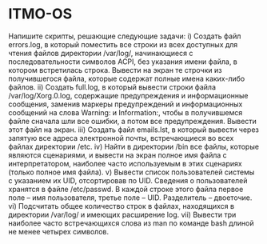 # ITMO-OS

Напишите скрипты, решающие следующие задачи: 
i) Создать файл errors.log, в который поместить все строки из всех доступных для чтения файлов директории /var/log/, начинающиеся c последовательности символов ACPI, без указания имени файла, в котором встретилась строка. Вывести на экран те строчки из получившегося файла, которые содержат полные имена каких-либо файлов.
ii) Создать full.log, в который вывести строки файла /var/log/Xorg.0.log, содержащие предупреждения и информационные сообщения, заменив маркеры предупреждений и информационных сообщений на слова Warning: и Information:, чтобы в получившемся файле сначала шли все ошибки, а потом все предупреждения. Вывести этот файл на экран. 
iii) Создать файл emails.lst, в который вывести через запятую все адреса электронной почты, встречающиеся во всех файлах директории /etc.  iv) Найти в директории /bin все файлы, которые являются сценариями, и вывести на экран  полное имя файла с интерпретатором, наиболее часто используемым в этих сценариях (только полное имя файла).
v) Вывести список пользователей системы с указанием их UID, отсортировав по UID. Сведения о пользователей хранятся в файле /etc/passwd. В каждой строке этого файла первое поле – имя пользователя, третье поле – UID. Разделитель – двоеточие. 
vi) Подсчитать общее количество строк в файлах, находящихся в директории /var/log/ и имеющих расширение log. 
vii) Вывести три наиболее часто встречающихся слова из man по команде bash длиной не менее четырех символов.  
